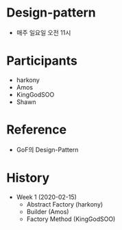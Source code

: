 # Design-pattern
- 매주 일요일 오전 11시

# Participants
- harkony
- Amos
- KingGodSOO
- Shawn

# Reference 
- GoF의 Design-Pattern

# History
- Week 1 (2020-02-15)
  - Abstract Factory (harkony)
  - Builder (Amos)
  - Factory Method (KingGodSOO)


  
